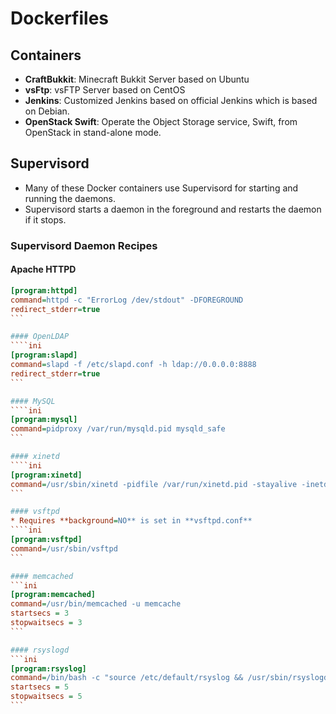Dockerfiles
===========

## Containers

* **CraftBukkit**: Minecraft Bukkit Server based on Ubuntu
* **vsFtp**: vsFTP Server based on CentOS
* **Jenkins**: Customized Jenkins based on official Jenkins which is based on Debian.
* **OpenStack Swift**: Operate the Object Storage service, Swift, from OpenStack in stand-alone mode.

## Supervisord
* Many of these Docker containers use Supervisord for starting and running the daemons.
* Supervisord starts a daemon in the foreground and restarts the daemon if it stops.

### Supervisord Daemon Recipes

#### Apache HTTPD
````ini
[program:httpd]
command=httpd -c "ErrorLog /dev/stdout" -DFOREGROUND
redirect_stderr=true
```

#### OpenLDAP
````ini
[program:slapd]
command=slapd -f /etc/slapd.conf -h ldap://0.0.0.0:8888
redirect_stderr=true
```

#### MySQL
````ini
[program:mysql]
command=pidproxy /var/run/mysqld.pid mysqld_safe
```

#### xinetd
````ini
[program:xinetd]
command=/usr/sbin/xinetd -pidfile /var/run/xinetd.pid -stayalive -inetd_compat -dontfork
```

#### vsftpd
* Requires **background=NO** is set in **vsftpd.conf**
````ini
[program:vsftpd]
command=/usr/sbin/vsftpd
```

#### memcached
```ini
[program:memcached]
command=/usr/bin/memcached -u memcache
startsecs = 3
stopwaitsecs = 3
```

#### rsyslogd
```ini
[program:rsyslog]
command=/bin/bash -c "source /etc/default/rsyslog && /usr/sbin/rsyslogd -n -c3"
startsecs = 5
stopwaitsecs = 5
```

